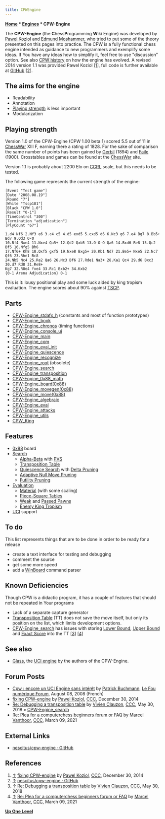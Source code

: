 ```yaml
---
title: CPWEngine
---
```

**[Home](Home "Home") * [Engines](Engines "Engines") * CPW-Engine**

The **CPW-Engine** (the **C**hess**P**rogramming **W**iki Engine) was developed by [Pawel Koziol](Pawel_Koziol "Pawel Koziol") and [Edmund Moshammer](Edmund_Moshammer "Edmund Moshammer"), who tried to put some of the theory presented on this pages into practice. The CPW is a fully functional chess engine intended as guidance to new programmers and exemplify some ideas. If You have any ideas how to simplify it, feel free to use "discussion" option. See also [CPW history](CPW_history "CPW history") on how the engine has evolved. A revised 2014 version 1.1 was provided Pawel Koziol <a id="cite-note-1" href="#cite-ref-1">[1]</a>, full code is further available at [GitHub](https://en.wikipedia.org/wiki/GitHub) <a id="cite-note-2" href="#cite-ref-2">[2]</a>.

## The aims for the engine

- Readability
- Annotation
- [Playing strength](Playing_Strength "Playing Strength") is less important
- Modularization

## Playing strength

Version 1.0 of the CPW-Engine (CPW 1.00 beta 1) scored 5.5 out of 11 in [ChessWar](ChessWar "ChessWar") XIII F, earning there a rating of 1828. For the sake of comparison the same number of points has been gained by [Gerbil](Gerbil "Gerbil") (1894) and [Faile](Faile "Faile") (1900). Crosstables and games can be found at the [ChessWar](ChessWar "ChessWar") site.

Version 1.1 is probably about 2200 Elo on [CCRL](CCRL "CCRL") scale, but this needs to be tested.

The following game represents the current strength of the engine:

```
[Event "Test game"]
[Date "2008.08.19"]
[Round "7"]
[White "Tscp181"]
[Black "CPW 1.0"]
[Result "0-1"]
[TimeControl "300"]
[Termination "adjudication"]
[PlyCount "67"]

1.d4 Nf6 2.Nf3 e6 3.c4 c5 4.d5 exd5 5.cxd5 d6 6.Nc3 g6 7.e4 Bg7 8.Bb5+ Bd7 9.Qd3 O-O 
10.Bf4 Nxe4 11.Nxe4 Qa5+ 12.Qd2 Qxb5 13.O-O-O Qa6 14.Bxd6 Re8 15.Qc2 Bf5 16.Nfg5 Bh6 
17.Nf6+ Kh8 18.Qxf5 gxf5 19.Nxe8 Bxg5+ 20.Kb1 Nd7 21.Be5+ Nxe5 22.Nc7 Qf6 23.Rhe1 Rc8 
24.Nb5 Nc4 25.Re2 Qa6 26.Nc3 Bf6 27.Rde1 Na3+ 28.Ka1 Qc4 29.d6 Bxc3 30.d7 Rd8 31.Re8+ 
Kg7 32.R8e4 fxe4 33.Rc1 Bxb2+ 34.Kxb2
{0-1 Arena Adjudication} 0-1

```

This is it: lousy positional play and some luck aided by king tropism evaluation. The engine scores about 90% against [TSCP](TSCP "TSCP").

## Parts

- [CPW-Engine_stdafx_h](CPW-Engine_stdafx_h "CPW-Engine stdafx h") (constants and most of function prototypes)
- [CPW-Engine_book](CPW-Engine_book "CPW-Engine book")
- [CPW-Engine_chronos](CPW-Engine_chronos "CPW-Engine chronos") (timing functions)
- [CPW-Engine_console_ui](CPW-Engine_console_ui "CPW-Engine console ui")
- [CPW-Engine_main](CPW-Engine_main "CPW-Engine main")
- [CPW-Engine_com](CPW-Engine_com "CPW-Engine com")
- [CPW-Engine_eval_init](CPW-Engine_eval_init "CPW-Engine eval init")
- [CPW-Engine_quiescence](CPW-Engine_quiescence "CPW-Engine quiescence")
- [CPW-Engine_recognize](CPW-Engine_recognize "CPW-Engine recognize")
- [CPW-Engine_root](CPW-Engine_root "CPW-Engine root") (obsolete)
- [CPW-Engine_search](CPW-Engine_search "CPW-Engine search")
- [CPW-Engine_transposition](CPW-Engine_transposition "CPW-Engine transposition")
- [CPW-Engine_0x88_math](CPW-Engine_0x88_math "CPW-Engine 0x88 math")
- [CPW-Engine_board(0x88)](</CPW-Engine_board(0x88)> "CPW-Engine board(0x88)")
- [CPW-Engine_movegen(0x88)](</CPW-Engine_movegen(0x88)> "CPW-Engine movegen(0x88)")
- [CPW-Engine_move(0x88)](</CPW-Engine_move(0x88)> "CPW-Engine move(0x88)")
- [CPW-Engine_algebraic](CPW-Engine_algebraic "CPW-Engine algebraic")
- [CPW-Engine_eval](CPW-Engine_eval "CPW-Engine eval")
- [CPW-Engine_attacks](CPW-Engine_attacks "CPW-Engine attacks")
- [CPW-Engine_utils](CPW-Engine_utils "CPW-Engine utils")
- [CPW_King](CPW_King "CPW King")

## Features

- [0x88](0x88 "0x88") board
- [Search](Search "Search")
  - [Alpha-Beta](Alpha-Beta "Alpha-Beta") with [PVS](Principal_Variation_Search "Principal Variation Search")
  - [Transposition Table](Transposition_Table "Transposition Table")
  - [Quiescence Search](Quiescence_Search "Quiescence Search") with [Delta Pruning](Delta_Pruning "Delta Pruning")
  - [Adaptive Null Move Pruning](Null_Move_Pruning#AdaptiveNullMovePruning "Null Move Pruning")
  - [Futility Pruning](Futility_Pruning "Futility Pruning")
- [Evaluation](Evaluation "Evaluation")
  - [Material](Material "Material") (with some scaling)
  - [Piece-Square Tables](Piece-Square_Tables "Piece-Square Tables")
  - [Weak](Weak_Pawns "Weak Pawns") and [Passed Pawns](Passed_Pawn "Passed Pawn")
  - [Enemy King Tropism](King_Safety#KingTropism "King Safety")
- [UCI](UCI "UCI") support

## To do

This list represents things that are to be done in order to be ready for a release

- create a text interface for testing and debugging
- comment the source
- get some more speed
- add a [WinBoard](WinBoard "WinBoard") command parser

## Known Deficiencies

Though CPW is a didactic program, it has a couple of features that should not be repeated in Your programs

- Lack of a separate capture generator
- [Transposition Table](Transposition_Table "Transposition Table") (TT) does not save the move itself, but only its position on the list, which limits development options.
- [CPW-Engine_search](CPW-Engine_search "CPW-Engine search") has issues with storing [Lower Bound](Lower_Bound "Lower Bound"), [Upper Bound](Upper_Bound "Upper Bound") and [Exact Score](Exact_Score "Exact Score") into the TT <a id="cite-note-3" href="#cite-ref-3">[3]</a> <a id="cite-note-4" href="#cite-ref-4">[4]</a>

## See also

- [Glass](Glass "Glass"), the [UCI engine](Category:UCI "Category:UCI") by the authors of the CPW-Engine.

## Forum Posts

- [Cpw : encore un UCI Engine sans intérêt](http://lefounumerique.xooit.com/t149-Cpw-encore-un-UCI-Engine-sans-interet.htm) by [Patrick Buchmann](Patrick_Buchmann "Patrick Buchmann"), [Le Fou numérique Forum](UEL "UEL"), August 08, 2008 (French)
- [fixing CPW-engine](http://www.talkchess.com/forum/viewtopic.php?t=54802) by [Pawel Koziol](Pawel_Koziol "Pawel Koziol"), [CCC](CCC "CCC"), December 30, 2014
- [Re: Debugging a transposition table](http://www.talkchess.com/forum3/viewtopic.php?f=7&t=67599&start=2) by [Vivien Clauzon](Vivien_Clauzon "Vivien Clauzon"), [CCC](CCC "CCC"), May 30, 2018 » [CPW-Engine_search](CPW-Engine_search "CPW-Engine search")
- [Re: Plea for a computerchess beginners forum or FAQ](http://www.talkchess.com/forum3/viewtopic.php?f=2&t=76574&start=5) by [Marcel Vanthoor](Marcel_Vanthoor "Marcel Vanthoor"), [CCC](CCC "CCC"), March 09, 2021

## External Links

- [nescitus/cpw-engine · GitHub](https://github.com/nescitus/cpw-engine)

## References

1. <a id="cite-ref-1" href="#cite-note-1">↑</a>  [fixing CPW-engine](http://www.talkchess.com/forum/viewtopic.php?t=54802) by [Pawel Koziol](Pawel_Koziol "Pawel Koziol"), [CCC](CCC "CCC"), December 30, 2014
1. <a id="cite-ref-2" href="#cite-note-2">↑</a> [nescitus/cpw-engine · GitHub](https://github.com/nescitus/cpw-engine)
1. <a id="cite-ref-3" href="#cite-note-3">↑</a> [Re: Debugging a transposition table](http://www.talkchess.com/forum3/viewtopic.php?f=7&t=67599&start=2) by [Vivien Clauzon](Vivien_Clauzon "Vivien Clauzon"), [CCC](CCC "CCC"), May 30, 2018
1. <a id="cite-ref-4" href="#cite-note-4">↑</a> [Re: Plea for a computerchess beginners forum or FAQ](http://www.talkchess.com/forum3/viewtopic.php?f=2&t=76574&start=5) by [Marcel Vanthoor](Marcel_Vanthoor "Marcel Vanthoor"), [CCC](CCC "CCC"), March 09, 2021

**[Up One Level](Engines "Engines")**

